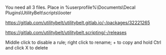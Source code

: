 You need all 3 files. Place in %userprofile%\Documents\Decal Plugins\UtilityBelt\scripts\looter

https://gitlab.com/utilitybelt/utilitybelt.gitlab.io/-/packages/32221265

https://gitlab.com/utilitybelt/utilitybelt.scripting/-/releases

Middle click to disable a rule; right click to rename; + to copy and hold Ctrl and click X to delete
